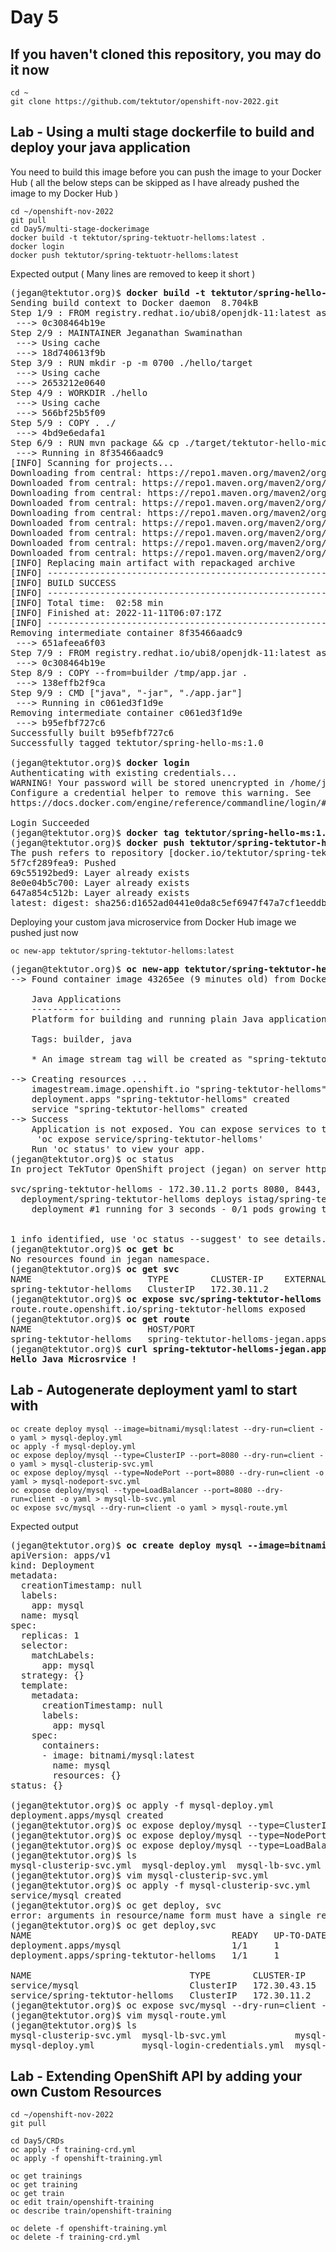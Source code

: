 # Day 5

## If you haven't cloned this repository, you may do it now
```
cd ~
git clone https://github.com/tektutor/openshift-nov-2022.git
```

## Lab - Using a multi stage dockerfile to build and deploy your java application

You need to build this image before you can push the image to your Docker Hub ( all the below steps can be skipped as I have already pushed the image to my Docker Hub )
```
cd ~/openshift-nov-2022
git pull
cd Day5/multi-stage-dockerimage
docker build -t tektutor/spring-tektuotr-helloms:latest .
docker login
docker push tektutor/spring-tektuotr-helloms:latest
```
Expected output ( Many lines are removed to keep it short )
<pre>
(jegan@tektutor.org)$ <b>docker build -t tektutor/spring-hello-ms:1.0 .</b>
Sending build context to Docker daemon  8.704kB
Step 1/9 : FROM registry.redhat.io/ubi8/openjdk-11:latest as builder
 ---> 0c308464b19e
Step 2/9 : MAINTAINER Jeganathan Swaminathan <jegan@tektutor.org>
 ---> Using cache
 ---> 18d740613f9b
Step 3/9 : RUN mkdir -p -m 0700 ./hello/target
 ---> Using cache
 ---> 2653212e0640
Step 4/9 : WORKDIR ./hello
 ---> Using cache
 ---> 566bf25b5f09
Step 5/9 : COPY . ./
 ---> 4bd9e6edafa1
Step 6/9 : RUN mvn package && cp ./target/tektutor-hello-microservice-1.0.jar /tmp/app.jar
 ---> Running in 8f35466aadc9
[INFO] Scanning for projects...
Downloading from central: https://repo1.maven.org/maven2/org/springframework/boot/spring-boot-starter-parent/2.4.2/spring-boot-starter-parent-2.4.2.pom
Downloaded from central: https://repo1.maven.org/maven2/org/springframework/boot/spring-boot-starter-parent/2.4.2/spring-boot-starter-parent-2.4.2.pom (8.6 kB at 6.0 kB/s)
Downloading from central: https://repo1.maven.org/maven2/org/springframework/boot/spring-boot-dependencies/2.4.2/spring-boot-dependencies-2.4.2.pom
Downloaded from central: https://repo1.maven.org/maven2/org/springframework/boot/spring-boot-dependencies/2.4.2/spring-boot-dependencies-2.4.2.pom (108 kB at 123 kB/s)
Downloading from central: https://repo1.maven.org/maven2/org/codehaus/plexus/plexus-classworlds/2.6.0/plexus-classworlds-2.6.0.jar
Downloaded from central: https://repo1.maven.org/maven2/org/codehaus/plexus/plexus-utils/3.2.1/plexus-utils-3.2.1.jar (262 kB at 130 kB/s)
Downloaded from central: https://repo1.maven.org/maven2/org/eclipse/sisu/org.eclipse.sisu.inject/0.3.4/org.eclipse.sisu.inject-0.3.4.jar (379 kB at 188 kB/s)
Downloaded from central: https://repo1.maven.org/maven2/org/eclipse/sisu/org.eclipse.sisu.plexus/0.3.4/org.eclipse.sisu.plexus-0.3.4.jar (205 kB at 101 kB/s)
Downloaded from central: https://repo1.maven.org/maven2/org/codehaus/plexus/plexus-classworlds/2.6.0/plexus-classworlds-2.6.0.jar (53 kB at 23 kB/s)
[INFO] Replacing main artifact with repackaged archive
[INFO] ------------------------------------------------------------------------
[INFO] BUILD SUCCESS
[INFO] ------------------------------------------------------------------------
[INFO] Total time:  02:58 min
[INFO] Finished at: 2022-11-11T06:07:17Z
[INFO] ------------------------------------------------------------------------
Removing intermediate container 8f35466aadc9
 ---> 651afeea6f03
Step 7/9 : FROM registry.redhat.io/ubi8/openjdk-11:latest as runner
 ---> 0c308464b19e
Step 8/9 : COPY --from=builder /tmp/app.jar .
 ---> 138effb2f9ca
Step 9/9 : CMD ["java", "-jar", "./app.jar"]
 ---> Running in c061ed3f1d9e
Removing intermediate container c061ed3f1d9e
 ---> b95efbf727c6
Successfully built b95efbf727c6
Successfully tagged tektutor/spring-hello-ms:1.0

(jegan@tektutor.org)$ <b>docker login</b>
Authenticating with existing credentials...
WARNING! Your password will be stored unencrypted in /home/jegan/.docker/config.json.
Configure a credential helper to remove this warning. See
https://docs.docker.com/engine/reference/commandline/login/#credentials-store

Login Succeeded
(jegan@tektutor.org)$ <b>docker tag tektutor/spring-hello-ms:1.0 tektutor/spring-tektutor-helloms:latest</b>
(jegan@tektutor.org)$ <b>docker push tektutor/spring-tektutor-helloms:latest</b>
The push refers to repository [docker.io/tektutor/spring-tektutor-helloms]
5f7cf289fea9: Pushed 
69c55192bed9: Layer already exists 
8e0e04b5c700: Layer already exists 
647a854c512b: Layer already exists 
latest: digest: sha256:d1652ad0441e0da8c5ef6947f47a7cf1eeddb55d67770e5d04d143cfee3a63fb size: 1162
</pre>

Deploying your custom java microservice from Docker Hub image we pushed just now
```
oc new-app tektutor/spring-tektutor-helloms:latest
```

<pre>
(jegan@tektutor.org)$ <b>oc new-app tektutor/spring-tektutor-helloms:latest</b>
--> Found container image 43265ee (9 minutes old) from Docker Hub for "tektutor/spring-tektutor-helloms:latest"

    Java Applications 
    ----------------- 
    Platform for building and running plain Java applications (fat-jar and flat classpath)

    Tags: builder, java

    * An image stream tag will be created as "spring-tektutor-helloms:latest" that will track this image

--> Creating resources ...
    imagestream.image.openshift.io "spring-tektutor-helloms" created
    deployment.apps "spring-tektutor-helloms" created
    service "spring-tektutor-helloms" created
--> Success
    Application is not exposed. You can expose services to the outside world by executing one or more of the commands below:
     'oc expose service/spring-tektutor-helloms' 
    Run 'oc status' to view your app.
(jegan@tektutor.org)$ oc status
In project TekTutor OpenShift project (jegan) on server https://api.ocp.tektutor.org:6443

svc/spring-tektutor-helloms - 172.30.11.2 ports 8080, 8443, 8778
  deployment/spring-tektutor-helloms deploys istag/spring-tektutor-helloms:latest 
    deployment #1 running for 3 seconds - 0/1 pods growing to 1


1 info identified, use 'oc status --suggest' to see details.
(jegan@tektutor.org)$ <b>oc get bc</b>
No resources found in jegan namespace.
(jegan@tektutor.org)$ <b>oc get svc</b>
NAME                      TYPE        CLUSTER-IP    EXTERNAL-IP   PORT(S)                      AGE
spring-tektutor-helloms   ClusterIP   172.30.11.2   <none>        8080/TCP,8443/TCP,8778/TCP   53s
(jegan@tektutor.org)$ <b>oc expose svc/spring-tektutor-helloms</b>
route.route.openshift.io/spring-tektutor-helloms exposed
(jegan@tektutor.org)$ <b>oc get route</b>
NAME                      HOST/PORT                                             PATH   SERVICES                  PORT       TERMINATION   WILDCARD
spring-tektutor-helloms   spring-tektutor-helloms-jegan.apps.ocp.tektutor.org          spring-tektutor-helloms   8080-tcp                 None
(jegan@tektutor.org)$ <b>curl spring-tektutor-helloms-jegan.apps.ocp.tektutor.org</b>
<b>Hello Java Microsrvice !</b>
</pre>

## Lab - Autogenerate deployment yaml to start with
```
oc create deploy mysql --image=bitnami/mysql:latest --dry-run=client -o yaml > mysql-deploy.yml
oc apply -f mysql-deploy.yml
oc expose deploy/mysql --type=ClusterIP --port=8080 --dry-run=client -o yaml > mysql-clusterip-svc.yml
oc expose deploy/mysql --type=NodePort --port=8080 --dry-run=client -o yaml > mysql-nodeport-svc.yml
oc expose deploy/mysql --type=LoadBalancer --port=8080 --dry-run=client -o yaml > mysql-lb-svc.yml
oc expose svc/mysql --dry-run=client -o yaml > mysql-route.yml
```

Expected output
<pre>
(jegan@tektutor.org)$ <b>oc create deploy mysql --image=bitnami/mysql:latest --dry-run=client -o yaml</b>
apiVersion: apps/v1
kind: Deployment
metadata:
  creationTimestamp: null
  labels:
    app: mysql
  name: mysql
spec:
  replicas: 1
  selector:
    matchLabels:
      app: mysql
  strategy: {}
  template:
    metadata:
      creationTimestamp: null
      labels:
        app: mysql
    spec:
      containers:
      - image: bitnami/mysql:latest
        name: mysql
        resources: {}
status: {}

(jegan@tektutor.org)$ oc apply -f mysql-deploy.yml 
deployment.apps/mysql created
(jegan@tektutor.org)$ oc expose deploy/mysql --type=ClusterIP --port=8080 --dry-run=client -o yaml > mysql-clusterip-svc.yml
(jegan@tektutor.org)$ oc expose deploy/mysql --type=NodePort --port=8080 --dry-run=client -o yaml > mysql-nodeport-svc.yml 
(jegan@tektutor.org)$ oc expose deploy/mysql --type=LoadBalancer --port=8080 --dry-run=client -o yaml > mysql-lb-svc.yml
(jegan@tektutor.org)$ ls
mysql-clusterip-svc.yml  mysql-deploy.yml  mysql-lb-svc.yml  mysql-login-credentials.yml  mysql-nodeport-svc.yml
(jegan@tektutor.org)$ vim mysql-clusterip-svc.yml 
(jegan@tektutor.org)$ oc apply -f mysql-clusterip-svc.yml 
service/mysql created
(jegan@tektutor.org)$ oc get deploy, svc
error: arguments in resource/name form must have a single resource and name
(jegan@tektutor.org)$ oc get deploy,svc
NAME                                      READY   UP-TO-DATE   AVAILABLE   AGE
deployment.apps/mysql                     1/1     1            1           93s
deployment.apps/spring-tektutor-helloms   1/1     1            1           56m

NAME                              TYPE        CLUSTER-IP     EXTERNAL-IP   PORT(S)                      AGE
service/mysql                     ClusterIP   172.30.43.15   <none>        8080/TCP                     9s
service/spring-tektutor-helloms   ClusterIP   172.30.11.2    <none>        8080/TCP,8443/TCP,8778/TCP   56m
(jegan@tektutor.org)$ oc expose svc/mysql --dry-run=client -o yaml > mysql-route.yml
(jegan@tektutor.org)$ vim mysql-route.yml 
(jegan@tektutor.org)$ ls
mysql-clusterip-svc.yml  mysql-lb-svc.yml             mysql-nodeport-svc.yml
mysql-deploy.yml         mysql-login-credentials.yml  mysql-route.yml
</pre>

## Lab - Extending OpenShift API by adding your own Custom Resources
```
cd ~/openshift-nov-2022
git pull

cd Day5/CRDs
oc apply -f training-crd.yml
oc apply -f openshift-training.yml

oc get trainings
oc get training
oc get train
oc edit train/openshift-training
oc describe train/openshift-training

oc delete -f openshift-training.yml
oc delete -f training-crd.yml
```
